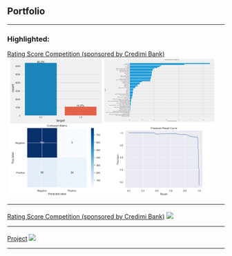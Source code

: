 ## Portfolio

---

### Highlighted: 

[Rating Score Competition (sponsored by Credimi Bank)](/sample_page_2)
<img src="images/Rating_Score.png?raw=true" style="margin-top: 3px"/>

---
[Rating Score Competition (sponsored by Credimi Bank)](/sample_page)
<img src="images/dummy_thumbnail.jpg?raw=true" style="margin-top: 3px"/>

---
[Project](/sample_page)
<img src="images/dummy_thumbnail.jpg?raw=true" style="margin-top: 3px"/>




---

